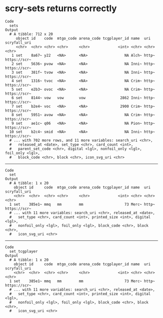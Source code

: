 # scry-sets returns correctly

    Code
      sets
    Output
      # A tibble: 712 x 20
         object id    code  mtgo_code arena_code tcgplayer_id name  uri   scryfall_uri
         <chr>  <chr> <chr> <chr>     <chr>             <int> <chr> <chr> <chr>       
       1 set    8a67~ y22   <NA>      <NA>                 NA Alch~ http~ https://scr~
       2 set    5636~ pvow  <NA>      <NA>                 NA Inni~ http~ https://scr~
       3 set    381f~ tvow  <NA>      <NA>                 NA Inni~ http~ https://scr~
       4 set    1316~ tvoc  <NA>      <NA>                 NA Crim~ http~ https://scr~
       5 set    e2b3~ ovoc  <NA>      <NA>                 NA Crim~ http~ https://scr~
       6 set    8144~ vow   vow       vow                2862 Inni~ http~ https://scr~
       7 set    b2e4~ voc   <NA>      <NA>               2900 Crim~ http~ https://scr~
       8 set    5951~ avow  <NA>      <NA>                 NA Crim~ http~ https://scr~
       9 set    ae1c~ q06   <NA>      <NA>                 NA Pion~ http~ https://scr~
      10 set    b2c4~ smid  <NA>      <NA>                 NA Inni~ http~ https://scr~
      # ... with 702 more rows, and 11 more variables: search_uri <chr>,
      #   released_at <date>, set_type <chr>, card_count <int>,
      #   parent_set_code <chr>, digital <lgl>, nonfoil_only <lgl>, foil_only <lgl>,
      #   block_code <chr>, block <chr>, icon_svg_uri <chr>

---

    Code
      set
    Output
      # A tibble: 1 x 20
        object id     code  mtgo_code arena_code tcgplayer_id name  uri   scryfall_uri
        <chr>  <chr>  <chr> <chr>     <chr>             <int> <chr> <chr> <chr>       
      1 set    385e1~ mmq   mm        mm                   73 Merc~ http~ https://scr~
      # ... with 11 more variables: search_uri <chr>, released_at <date>,
      #   set_type <chr>, card_count <int>, printed_size <int>, digital <lgl>,
      #   nonfoil_only <lgl>, foil_only <lgl>, block_code <chr>, block <chr>,
      #   icon_svg_uri <chr>

---

    Code
      set_tcgplayer
    Output
      # A tibble: 1 x 20
        object id     code  mtgo_code arena_code tcgplayer_id name  uri   scryfall_uri
        <chr>  <chr>  <chr> <chr>     <chr>             <int> <chr> <chr> <chr>       
      1 set    385e1~ mmq   mm        mm                   73 Merc~ http~ https://scr~
      # ... with 11 more variables: search_uri <chr>, released_at <date>,
      #   set_type <chr>, card_count <int>, printed_size <int>, digital <lgl>,
      #   nonfoil_only <lgl>, foil_only <lgl>, block_code <chr>, block <chr>,
      #   icon_svg_uri <chr>

